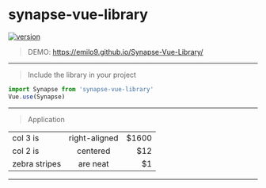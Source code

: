 # synapse-vue-library
[![version](https://img.shields.io/badge/version-1.1.0-yellow.svg)](https://semver.org)
> DEMO: https://emilo9.github.io/Synapse-Vue-Library/
***
> Include the library in your project
```javascript
import Synapse from 'synapse-vue-library'
Vue.use(Synapse)
```
***
> Application

|        |           |   |
| ------------- |:-------------:| -----:|
| col 3 is      | right-aligned | $1600 |
| col 2 is      | centered      |   $12 |
| zebra stripes | are neat      |    $1 |
***
